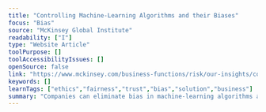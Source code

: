 ```yaml
---
title: "Controlling Machine-Learning Algorithms and their Biases"
focus: "Bias"
source: "McKinsey Global Institute"
readability: ["I"]
type: "Website Article"
toolPurpose: []
toolAccessibilityIssues: []
openSource: false
link: "https://www.mckinsey.com/business-functions/risk/our-insights/controlling-machine-learning-algorithms-and-their-biases"
keywords: []
learnTags: ["ethics","fairness","trust","bias","solution","business"]
summary: "Companies can eliminate bias in machine-learning algorithms and protect against its damaging effects, especially in how it impacts three areas: machine-learning algorithm users, data scientists and executives. "
---
```


